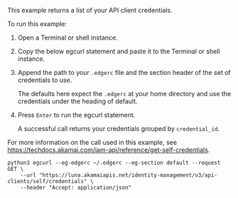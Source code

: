 This example returns a list of your API client credentials.

To run this example:

1. Open a Terminal or shell instance.

2. Copy the below egcurl statement and paste it to the Terminal or shell instance.

3. Append the path to your `.edgerc` file and the section header of the set of credentials to use.

   The defaults here expect the `.edgerc` at your home directory and use the credentials under the heading of default.

4. Press `Enter` to run the egcurl statement.

   A successful call returns your credentials grouped by `credential_id`.

For more information on the call used in this example, see https://techdocs.akamai.com/iam-api/reference/get-self-credentials.

```
python3 egcurl --eg-edgerc ~/.edgerc --eg-section default --request GET \
    --url "https://luna.akamaiapis.net/identity-management/v3/api-clients/self/credentials" \
    --header "Accept: application/json"
```